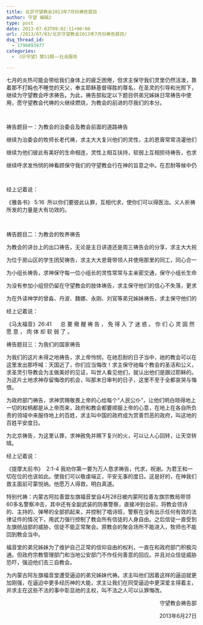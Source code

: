 ```yaml
---
title: 北京守望教会2013年7月份祷告题目
author: 守望 编辑2
type: post
date: 2013-07-03T09:02:11+00:00
url: /2013/07/03/北京守望教会2013年7月份祷告题目/
dsq_thread_id:
  - 1796893977
categories:
  - 《＠守望》第51期——社会服务

---
```

七月的炎热可能会带给我们身体上的疲乏困倦，但求主保守我们灵里仍然活泼，靠着那不打盹也不睡觉的天父，奉主耶稣基督得胜的尊名，在圣灵的引导和光照下，继续为守望教会呼求祷告。为此，祷告部拟定以下题目供弟兄姊妹日常祷告中使用，愿守望教会代祷的火继续燃烧，为教会的前进的尽我们的本分。 

<pre>&nbsp;</pre>

<pre>祷告题目一：为教会的治委会及教会前面的道路祷告</pre>

<pre>继续为治委会的牧师长老代祷，求主大大复兴他们的灵性，主的恩膏常常浇灌他们的心田，求主赐他们仰望倚靠并大有能力的信心，求主将那所望之事的实底，未见之事的确据赐给他们，在主所定的日子里放胆讲论神的道。</pre>

<pre>继续为他们彼此有美好的生命相连，灵性上相互扶持，软弱上互相担待祷告，也求主赐给他们更加敞开的心，可以和弟兄姊妹分享他们的需要，让我们的代祷成为他们生命的祝福。</pre>

<pre>继续呼求发怜悯的神看顾保守我们的守望教会行在神的旨意之中。在忍耐等候中仍可以欢呼喜乐，在忍耐等候中教会更得成长，肢体更得造就。</pre>

<pre>&nbsp;</pre>

经上记着说： 

《雅各书》 5:16&nbsp; 所以你们要彼此认罪，互相代求，使你们可以得医治。义人祈祷所发的力量是大有功效的。 

&nbsp; 

<pre>祷告题目二：为教会的牧养祷告</pre>

<pre>为教会的讲台上的出口祷告，无论是主日讲道还是周三祷告会的分享，求主大大祝福祂话语的出口，让教会的讲台发出的纯净、圣洁的信息大大震动撒旦的权势，大大复兴守望儿女的生命，并使讲的、听的同蒙一位圣灵的感动，叫我们的教会有合一的大能。</pre>

<pre>为位于房山区的学生团契祷告，求主大大恩膏带领人并使用那里的同工，同心合一兴旺神的福音，将得救的学生天天加给他们。也为新树教会献上感恩，纪念他们为守望教会所付出的一切，感谢主赐给他们新的聚会场所，求主格外怜悯保守新聚会场所的使用，大大祝福新树教会，叫得救的人数天天加给他们。</pre>

<pre>为小组长祷告，求神保守每一位小组长的灵性常常与主亲密交通，保守小组长生命中多结果子，用生命来影响生命。每一位组员每日恒切为组长代祷，组员的代祷成为组长的保护和支持，在组长软弱的时候，可以彼此扶持。特别为小组中有疾病的弟兄姊妹祷告，求主施恩医治怜悯，在地上过圣洁健康的生活。求主赐下警醒祷告的灵，叫我们守望儿女常常警醒，不被异端迷惑，在真道上努力寻求。</pre>

<pre>为没有参加小组但仍留在守望教会的肢体祷告，求主保守他们的信心不失落，更求主带领他们回来参与教会的祷告会或小组生活；也为在户外期间那些新加入守望教会的弟兄姊妹献上感恩也为他们祷告，求主格外加恩典在他们身上，他们属灵生命的初期可以得到及时充足的喂养，他们的生命在守望户外期间仍健康成长。</pre>

<pre>为在外读神学的曾淼、丹波、魏娜、永刚、刘官等弟兄姊妹祷告，求主保守他们的平安并在灵性、悟性上大大赏赐他们，叫他们所需的都充足；特别为刘官弟兄祷告，求神将他从灵性的低谷中带出来，在那边生命得到更新和恢复，让他及丽娟姊妹重新得力。</pre>

经上记着说： 

《马太福音》26:41 &nbsp; &nbsp;&nbsp; 总 要 儆 醒 祷 告 ， 免 得 入 了 迷 惑 。 你 们 心 灵 固 然 愿 意 ， 肉 体 却 软 弱 了 。 

祷告题目三：为我们的国家祷告 

为我们的这片未得之地祷告，求上帝怜悯，在祂忍耐的日子当中，祂的教会可以在这里发出那呼喊：天国近了，你们应当悔改！求主保守祂每个教会的圣洁和公义，求圣灵引导教会为主做美好的见证，叫世人看见他们，就认出他们是跟过耶稣的。为这片土地求神存留悔改的机会，叫那末日审判的日子，这里不至于全都哀哭与悔恨。 

为政府部门祷告，求神赏赐敬畏上帝的心给每个&ldquo;人民公仆&rdquo;，让他们明白晓得地上一切的权柄都是从上帝而来，政府和教会都要顺服上帝的心意，在地上在各自所负责的领域中来服侍地上的百姓，求主叫中国的政府成为赏善罚恶的政府，叫这地的百姓平安度日。 

为北京祷告，为这里认罪，求神赦免并赐下复兴的火，可以让人心回转，让天空转晴。 

经上记着说： 

《提摩太前书》&nbsp; 2:1-4 我劝你第一要为万人恳求祷告，代求，祝谢。为君王和一切在位的也该如此。使我们可以敬虔端正，平安无事的度日。这是好的，在神我们救主面前可蒙悦纳。他愿万人得救，明白真道。 

特别代祷：内蒙古阿拉善盟左旗福音堂自4月28日被内蒙阿拉善左旗宗教局带领60多名警察冲击，其中还有全副武装的防暴警察，直接冲到台前，将教会领诗的、主持的、弹琴的全部抓起来，并控制了唱诗班，警察在没有出示任何有效的法律证件的情况下，用武力强行控制了教会所有信徒的人身自由。之后信徒一直受到左旗统战部的威胁，信徒不能正常聚会。原教会的聚会场所不能进入，牧师也不能回到教会当中。
	  
福音堂的弟兄姊妹为了维护自己正常的信仰自由的权利，一直在和政府部门积极沟通。但政府宗教管理部门和当地公安部门不作任何善意的回应。并且对众信徒威胁恐吓，强迫他们去三自教会。
	  
为内蒙古阿左旗福音堂遭受逼迫的弟兄姊妹代祷。求主叫他们因着这样的逼迫就更加刚强，在逼迫中更多经历神的大能，求主让我们在同受逼迫中更深爱主得着主，并求主在这些不法的事中彰显祂的主权，叫不法之人可以认罪悔改。 

<p style="text-align: right;">
  守望教会祷告部
</p>

<p style="text-align: right;">
  2013年6月27日
</p>

&nbsp;